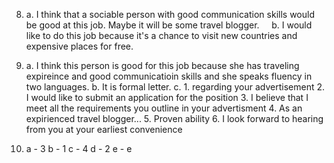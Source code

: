 8. 
    a. I think that a sociable person with good communication skills would be good at this job. Maybe it will be some travel blogger.
    b. I would like to do this job because it's a chance to visit new countries and expensive places for free.

9. 
    a. I think this person is good for this job because she has traveling expireince and good communicatioin skills and she speaks fluency in two languages.
    b. It is formal letter.
    c. 
        1. regarding your advertisement
        2. I would like to submit an application for the position
        3. I believe that I meet all the requirements you outline in your advertisment
        4. As an expirienced travel blogger...
        5. Proven ability
        6. I look forward  to hearing from you at your earliest convenience

10. 
    a - 3
    b - 1
    c - 4
    d - 2
    e - e
